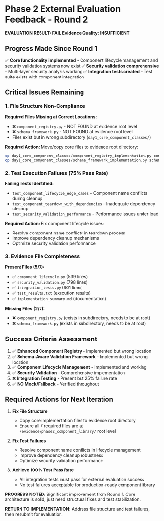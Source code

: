 # Phase 2 External Evaluation Feedback - Round 2

**EVALUATION RESULT: FAIL**
**Evidence Quality: INSUFFICIENT**

## Progress Made Since Round 1
✅ **Core functionality implemented** - Component lifecycle management and security validation systems now exist
✅ **Security validation comprehensive** - Multi-layer security analysis working
✅ **Integration tests created** - Test suite exists with component integration

## Critical Issues Remaining

### 1. File Structure Non-Compliance
**Required Files Missing at Correct Locations:**
- ❌ `component_registry.py` - NOT FOUND at evidence root level
- ❌ `schema_framework.py` - NOT FOUND at evidence root level  
- Files exist but in wrong subdirectory (`day1_core_component_classes/`)

**Required Action:** Move/copy core files to evidence root directory:
```bash
cp day1_core_component_classes/component_registry_implementation.py component_registry.py
cp day1_core_component_classes/schema_framework_implementation.py schema_framework.py
```

### 2. Test Execution Failures (75% Pass Rate)
**Failing Tests Identified:**
- `test_component_lifecycle_edge_cases` - Component name conflicts during cleanup
- `test_component_teardown_with_dependencies` - Inadequate dependency cleanup
- `test_security_validation_performance` - Performance issues under load

**Required Action:** Fix component lifecycle issues:
- Resolve component name conflicts in teardown process
- Improve dependency cleanup mechanisms  
- Optimize security validation performance

### 3. Evidence File Completeness
**Present Files (5/7):**
- ✅ `component_lifecycle.py` (539 lines)
- ✅ `security_validation.py` (798 lines)  
- ✅ `integration_tests.py` (861 lines)
- ✅ `test_results.txt` (execution results)
- ✅ `implementation_summary.md` (documentation)

**Missing Files (2/7):**
- ❌ `component_registry.py` (exists in subdirectory, needs to be at root)
- ❌ `schema_framework.py` (exists in subdirectory, needs to be at root)

## Success Criteria Assessment

1. ✅ **Enhanced Component Registry** - Implemented but wrong location
2. ✅ **Schema-Aware Validation Framework** - Implemented but wrong location  
3. ✅ **Component Lifecycle Management** - Implemented and working
4. ✅ **Security Validation** - Comprehensive implementation
5. ❌ **Integration Testing** - Present but 25% failure rate  
6. ✅ **NO Mock/Fallback** - Verified throughout

## Required Actions for Next Iteration

1. **Fix File Structure**
   - Copy core implementation files to evidence root directory
   - Ensure all 7 required files are at `/evidence/phase2_component_library/` root level

2. **Fix Test Failures**  
   - Resolve component name conflicts in lifecycle management
   - Improve dependency cleanup robustness
   - Optimize security validation performance

3. **Achieve 100% Test Pass Rate**
   - All integration tests must pass for external evaluation success
   - No test failures acceptable for production-ready component library

**PROGRESS NOTED**: Significant improvement from Round 1. Core architecture is solid, just need structural fixes and test stabilization.

**RETURN TO IMPLEMENTATION**: Address file structure and test failures, then resubmit for evaluation.
